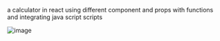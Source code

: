 a calculator in react using different component and props with functions and integrating java script scripts 

![image](https://github.com/user-attachments/assets/d7b55250-b408-49a3-a242-c2ff7a363fec)


